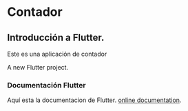 # Contador

## Introducción a Flutter.

Este es una aplicación de contador

A new Flutter project.

### Documentación Flutter

Aquí esta la documentacion de Flutter.
[online documentation](https://flutter.dev/docs).
